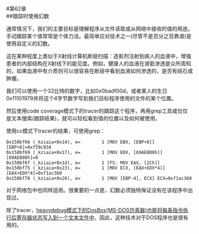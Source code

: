 #第62章  
##跟踪时使用幻数

通常情况下，我们的主要目标是理解程序从文件读取或从网络中接收的值的用途。手动跟踪某个值常常是个体力活。最简单应对技术之一(尽管不是百分之百靠谱)是使用自定义的幻数。

这在某种程度上类似于X射线计算机断层扫描：造影剂注射到病人的血液中，增强患者的内部结构在X射线下的能见度。例如，健康人的血液在肾脏渗透是众所周知的，如果血液中有介质则可以很容易在断层中看到血液如何渗透的，是否有结石或肿瘤。

我们可以使用一个32比特的数字，比如0x0badf00d，或者某人的生日0x11101979并将这个4字节数字写到我们目标程序使用的文件的某个位置。

然后使用code coverage模式下的tracer的跟踪这个程序，再用grep工具或仅仅是文本搜索(跟踪结果)，就可以轻松看到值的位置以及如何被使用。

使用cc模式下tracer的结果，可使用grep：

```
0x150bf66 (_kziaia+0x14), e=		1 [MOV EBX, [EBP+8]] [EBP+8]=0xf59c9340x150bf69 (_kziaia+0x17), e=		1 [MOV EDX, [69AEB08h]] [69AEB08h]=00x150bf6f (_kziaia+0x1d), e=		1 [FS: MOV EAX, [2Ch]]0x150bf75 (_kziaia+0x23), e=		1 [MOV ECX, [EAX+EDX*4]] [EAX+EDX*4]=0xf1ac3600x150bf78 (_kziaia+0x26), e=		1 [MOV [EBP-4], ECX] ECX=0xf1ac360```
对于网络包中也同样适用。很重要的一点是，幻数必须独特保证没有在该程序中出现过。

除了tracer，[heavydebug模式下的DosBox(MS-DOS仿真器)也能将每条指令执行后寄存器状态写入到一个文本文件中](blog.yurichev.com)，因此，这种技术对于DOS程序也是很有用的。